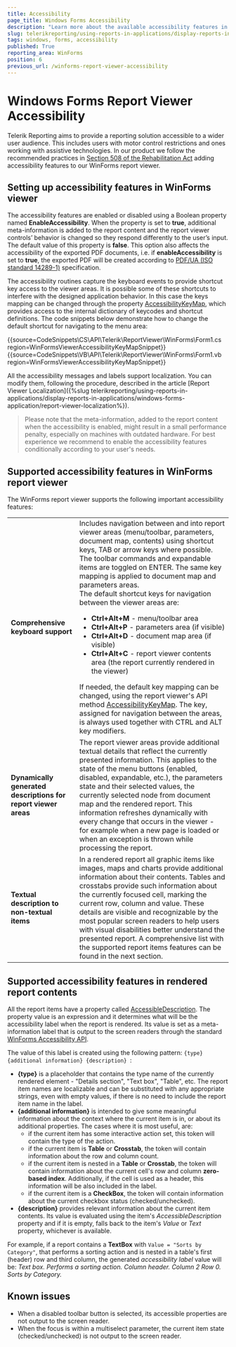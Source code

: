 ```yaml
---
title: Accessibility
page_title: Windows Forms Accessibility
description: "Learn more about the available accessibility features in the Windows Forms Report Viewer and HTML rendered report contents. Find out how to enable accessibility using the provided explanation."
slug: telerikreporting/using-reports-in-applications/display-reports-in-applications/windows-forms-application/accessibility
tags: windows, forms, accessibility
published: True
reporting_area: WinForms
position: 6
previous_url: /winforms-report-viewer-accessibility
---
```

<style>
table th:first-of-type {
	width: 20%;
}
table th:nth-of-type(2) {
	width: 80%;
}
</style>

# Windows Forms Report Viewer Accessibility

Telerik Reporting aims to provide a reporting solution accessible to a wider user audience. This includes users with motor control restrictions and ones working with assistive technologies. In our product we follow the recommended practices in [Section 508 of the Rehabilitation Act](https://www.section508.gov/) adding accessibility features to our WinForms report viewer.

## Setting up accessibility features in WinForms viewer

The accessibility features are enabled or disabled using a Boolean property named __EnableAccessibility__. When the property is set to __true__, additional meta-information is added to the report content and the report viewer controls’ behavior is changed so they respond differently to the user’s input. The default value of this property is __false__. This option also affects the accessibility of the exported PDF documents, i.e. if __enableAccessibility__ is set to __true__, the exported PDF will be created according to [PDF/UA (ISO standard 14289-1)](https://en.wikipedia.org/wiki/PDF/UA) specification.

The accessibility routines capture the keyboard events to provide shortcut key access to the viewer areas. It is possible some of these shortcuts to interfere with the designed application behavior. In this case the keys mapping can be changed through the property [AccessibilityKeyMap](/reporting/api/Telerik.ReportViewer.WinForms#Telerik_ReportViewer_WinForms_AccessibilityKeyMap), which provides access to the internal dictionary of keycodes and shortcut definitions. The code snippets below demonstrate how to change the default shortcut for navigating to the menu area:

{{source=CodeSnippets\CS\API\Telerik\ReportViewer\WinForms\Form1.cs region=WinFormsViewerAccessibilityKeyMapSnippet}}
{{source=CodeSnippets\VB\API\Telerik\ReportViewer\WinForms\Form1.vb region=WinFormsViewerAccessibilityKeyMapSnippet}}

All the accessibility messages and labels support localization. You can modify them, following the procedure, described in the article [Report Viewer Localization]({%slug telerikreporting/using-reports-in-applications/display-reports-in-applications/windows-forms-application/report-viewer-localization%}).

> Please note that the meta-information, added to the report content when the accessibility is enabled, might result in a small performance penalty, especially on machines with outdated hardware. For best experience we recommend to enable the accessibility features conditionally according to your user's needs.

## Supported accessibility features in WinForms report viewer

The WinForms report viewer supports the following important accessibility features:

|   |   |
| ------ | ------ |
|__Comprehensive keyboard support__|Includes navigation between and into report viewer areas (menu/toolbar, parameters, document map, contents) using shortcut keys, TAB or arrow keys where possible. The toolbar commands and expandable items are toggled on ENTER. The same key mapping is applied to document map and parameters areas.<br />The default shortcut keys for navigation between the viewer areas are:<ul><li>__Ctrl+Alt+M__ - menu/toolbar area</li><li>__Ctrl+Alt+P__ - parameters area (if visible)</li><li>__Ctrl+Alt+D__ - document map area (if visible)</li><li>__Ctrl+Alt+C__ - report viewer contents area (the report currently rendered in the viewer)</li></ul> If needed, the default key mapping can be changed, using the report viewer's API method [AccessibilityKeyMap](/reporting/api/Telerik.ReportViewer.WinForms#Telerik_ReportViewer_WinForms_AccessibilityKeyMap). The key, assigned for navigation between the areas, is always used together with CTRL and ALT key modifiers.|
|__Dynamically generated descriptions for report viewer areas__|The report viewer areas provide additional textual details that reflect the currently presented information. This applies to the state of the menu buttons (enabled, disabled, expandable, etc.), the parameters state and their selected values, the currently selected node from document map and the rendered report. This information refreshes dynamically with every change that occurs in the viewer - for example when a new page is loaded or when an exception is thrown while processing the report.|
|__Textual description to non-textual items__|In a rendered report all graphic items like images, maps and charts provide additional information about their contents. Tables and crosstabs provide such information about the currently focused cell, marking the current row, column and value. These details are visible and recognizable by the most popular screen readers to help users with visual disabilities better understand the presented report. A comprehensive list with the supported report items features can be found in the next section.|

## Supported accessibility features in rendered report contents

All the report items have a property called [AccessibleDescription](/reporting/api/Telerik.Reporting.ReportItemBase#Telerik_Reporting_ReportItemBase_AccessibleDescription). The property value is an expression and it determines what will be the accessibility label when the report is rendered. Its value is set as a meta-information label that is output to the screen readers through the standard [WinForms Accessibility API](https://learn.microsoft.com/en-us/dotnet/api/system.windows.forms.accessibleobject?view=windowsdesktop-7.0).

The value of this label is created using the following pattern: `{type} {additional information} {description} `:

* __{type}__ is a placeholder that contains the type name of the currently rendered element - "Details section", "Text box", "Table", etc. The report item names are localizable and can be substituted with any appropriate strings, even with empty values, if there is no need to include the report item name in the label.
* __{additional information}__ is intended to give some meaningful information about the context where the current item is in, or about its additional properties. The cases where it is most useful, are:
	+ if the current item has some interactive action set, this token will contain the type of the action.
	+ if the current item is __Table__ or __Crosstab__, the token will contain information about the row and column count.
	+ if the current item is nested in a __Table__ or __Crosstab__, the token will contain information about the current cell's row and column __zero-based index__. Additionally, if the cell is used as a header, this information will be also included in the label.
	+ if the current item is a __CheckBox__, the token will contain information about the current checkbox status (checked/unchecked).
* __{description}__ provides relevant information about the current item contents. Its value is evaluated using the item's *AccessibleDescription* property and if it is empty, falls back to the item's *Value* or *Text* property, whichever is available.

For example, if a report contains a __TextBox__ with `Value = "Sorts by Category"`, that performs a sorting action and is nested in a table's first (header) row and third column, the generated *accessibility label* value will be: *Text box. Performs a sorting action. Column header. Column 2 Row 0. Sorts by Category.*

## Known issues

* When a disabled toolbar button is selected, its accessible properties are not output to the screen reader.
* When the focus is within a multiselect parameter, the current item state (checked/unchecked) is not output to the screen reader.

